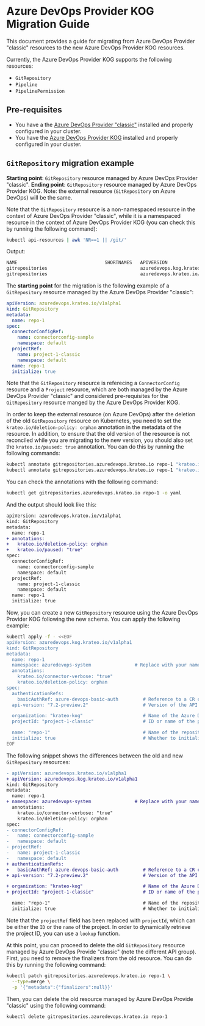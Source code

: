 # Azure DevOps Provider KOG Migration Guide

This document provides a guide for migrating from Azure DevOps Provider "classic" resources to the new Azure DevOps Provider KOG resources.

Currently, the Azure DevOps Provider KOG supports the following resources:
- `GitRepository`
- `Pipeline`
- `PipelinePermission`

## Pre-requisites

- You have a the [Azure DevOps Provider "classic"](https://github.com/krateoplatformops/azuredevops-provider) installed and properly configured in your cluster.
- You have the [Azure DevOps Provider KOG](https://github.com/krateoplatformops/azuredevops-provider-kog-chart) installed and properly configured in your cluster.

## `GitRepository` migration example

**Starting point**: `GitRepository` resource managed by Azure DevOps Provider "classic".
**Ending point**: `GitRepository` resource managed by Azure DevOps Provider KOG.
Note: the external resource (`GitRepository` on Azure DevOps) will be the same.

Note that the `GitRepository` resource is a non-namespaced resource in the context of Azure DevOps Provider "classic", while it is a namespaced resource in the context of Azure DevOps Provider KOG (you can check this by running the following command):
```sh
kubectl api-resources | awk 'NR==1 || /git/'
```
Output:
```sh
NAME                                SHORTNAMES   APIVERSION                            NAMESPACED   KIND
gitrepositories                                  azuredevops.kog.krateo.io/v1alpha1    true         GitRepository
gitrepositories                                  azuredevops.krateo.io/v1alpha1        false        GitRepository
```

The **starting point** for the migration is the following example of a `GitRepository` resource managed by the Azure DevOps Provider "classic":
```yaml
apiVersion: azuredevops.krateo.io/v1alpha1
kind: GitRepository
metadata:
  name: repo-1
spec:
  connectorConfigRef:
    name: connectorconfig-sample
    namespace: default
  projectRef:
    name: project-1-classic
    namespace: default
  name: repo-1
  initialize: true  
```

Note that the `GitRepository` resource is referecing a `ConnectorConfig` resource and a `Project` resource, which are both managed by the Azure DevOps Provider "classic" and considered pre-requisites for the `GitRepository` resource manged by the Azure DevOps Provider KOG.

In order to keep the external resource (on Azure DevOps) after the deletion of the old `GitRepository` resource on Kubernetes, you need to set the `krateo.io/deletion-policy: orphan` annotation in the metadata of the resource.
In addition, to ensure that the old version of the resource is not reconciled while you are migrating to the new version, you should also set the `krateo.io/paused: true` annotation.
You can do this by running the following commands:
```sh
kubectl annotate gitrepositories.azuredevops.krateo.io repo-1 "krateo.io/deletion-policy=orphan"
kubectl annotate gitrepositories.azuredevops.krateo.io repo-1 "krateo.io/paused=true"
```

You can check the annotations with the following command:
```sh
kubectl get gitrepositories.azuredevops.krateo.io repo-1 -o yaml
```

And the output should look like this:
```diff
apiVersion: azuredevops.krateo.io/v1alpha1
kind: GitRepository
metadata:
  name: repo-1
+ annotations:
+   krateo.io/deletion-policy: orphan
+   krateo.io/paused: "true"
spec:
  connectorConfigRef:
    name: connectorconfig-sample
    namespace: default
  projectRef:
    name: project-1-classic
    namespace: default
  name: repo-1
  initialize: true 
```

Now, you can create a new `GitRepository` resource using the Azure DevOps Provider KOG following the new schema. 
You can apply the following example:
```sh
kubectl apply -f - <<EOF
apiVersion: azuredevops.kog.krateo.io/v1alpha1
kind: GitRepository
metadata:
  name: repo-1
  namespace: azuredevops-system                # Replace with your namespace
  annotations:
    krateo.io/connector-verbose: "true"
    krateo.io/deletion-policy: orphan
spec:
  authenticationRefs:
    basicAuthRef: azure-devops-basic-auth         # Reference to a CR containing the basic authentication information.
  api-version: "7.2-preview.2"                    # Version of the API to use

  organization: "krateo-kog"                      # Name of the Azure DevOps organization
  projectId: "project-1-classic"                  # ID or name of the project

  name: "repo-1"                                  # Name of the repository to create or manage  
  initialize: true                                # Whether to initialize the repository with a first commit. If set to true, the repository will be initialized with a first commit.
EOF
```

The following snippet shows the differences between the old and new `GitRepository` resources:
```diff
- apiVersion: azuredevops.krateo.io/v1alpha1
+ apiVersion: azuredevops.kog.krateo.io/v1alpha1
kind: GitRepository
metadata:
  name: repo-1
+ namespace: azuredevops-system                # Replace with your namespace, GitRepository is a namespaced resource in the Azure DevOps Provider KOG
  annotations:
    krateo.io/connector-verbose: "true"
    krateo.io/deletion-policy: orphan
spec:
- connectorConfigRef:
-   name: connectorconfig-sample
-   namespace: default
- projectRef:
-   name: project-1-classic
-   namespace: default
+ authenticationRefs:
+   basicAuthRef: azure-devops-basic-auth         # Reference to a CR containing the basic authentication information.
+ api-version: "7.2-preview.2"                    # Version of the API to use

+ organization: "krateo-kog"                      # Name of the Azure DevOps organization
+ projectId: "project-1-classic"                  # ID or name of the project

  name: "repo-1"                                  # Name of the repository to create or manage  
  initialize: true                                # Whether to initialize the repository with a first commit. If set to true, the repository will be initialized with a first commit.
```

Note that the `projectRef` field has been replaced with `projectId`, which can be either the `ID` or the `name` of the project.
In order to dynamically retrieve the project ID, you can use a `lookup` function.

At this point, you can proceed to delete the old `GitRepository` resource managed by Azure DevOps Provide "classic" (note the different API group).
First, you need to remove the finalizers from the old resource. You can do this by running the following command:
```sh
kubectl patch gitrepositories.azuredevops.krateo.io repo-1 \
  --type=merge \
  -p '{"metadata":{"finalizers":null}}'
```

Then, you can delete the old resource managed by Azure DevOps Provide "classic" using the following command:
```sh
kubectl delete gitrepositories.azuredevops.krateo.io repo-1
```
